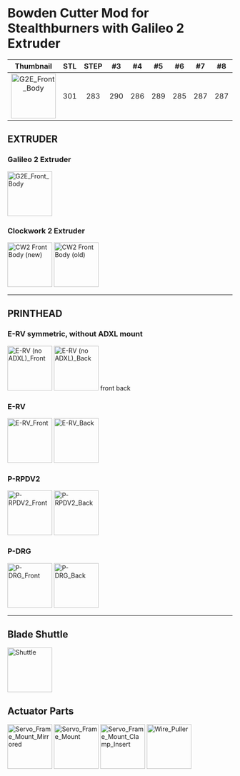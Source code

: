 # Bowden Cutter Mod for Stealthburners with Galileo 2 Extruder

| Thumbnail | STL | STEP | #3 | #4 | #5 | #6 | #7 | #8 | #9 | #10 | #11 | #12 |
| :---: | :---: | :---: | :---: | :---: | :---: | :---: | :---: | :---: | :---: | :---: | :---: | :---: |
| <img width="100" alt="G2E_Front_Body" src="https://github.com/user-attachments/assets/37f58180-d7a9-494c-8c6e-711cfa0e8764" /> | 301 | 283 | 290 | 286 | 289 | 285 | 287 | 287 | 272 | 276 | 269 | 254 |


## EXTRUDER
### Galileo 2 Extruder

<img width="100" alt="G2E_Front_Body" src="https://github.com/user-attachments/assets/37f58180-d7a9-494c-8c6e-711cfa0e8764" />

### Clockwork 2 Extruder


<img width="100" alt="CW2 Front Body (new)" src="https://github.com/user-attachments/assets/6d4e50ab-400f-4ecb-8292-1e488efb2b5d" />
<img width="100" alt="CW2 Front Body (old)" src="https://github.com/user-attachments/assets/33276c96-8997-4511-af02-54d02b0d76e8" />

---

## PRINTHEAD

### E-RV symmetric, without ADXL mount
<img width="100" alt="E-RV (no ADXL)_Front" src="https://github.com/user-attachments/assets/f0591dbb-b54e-4164-a51c-628d5fa23eab" />
<img width="100" alt="E-RV (no ADXL)_Back" src="https://github.com/user-attachments/assets/0b5016fc-4d4e-4474-8a28-573623a3efcf" />
front back

### E-RV
<img width="100" alt="E-RV_Front" src="https://github.com/user-attachments/assets/fcdec962-e639-488a-b0ce-4e65dd0e0810" />
<img width="100" alt="E-RV_Back" src="https://github.com/user-attachments/assets/53a6515c-c00e-446f-ba3c-386527027c58" />

### P-RPDV2
<img width="100" alt="P-RPDV2_Front" src="https://github.com/user-attachments/assets/c17a4454-ad56-46f8-adcc-e51d91afd052" />
<img width="100" alt="P-RPDV2_Back" src="https://github.com/user-attachments/assets/fb0b4b5f-eebd-4d81-81a9-008b8479fcdf" />

### P-DRG
<img width="100" alt="P-DRG_Front" src="https://github.com/user-attachments/assets/1fc18809-bdef-406a-8893-f2655e69e011" />
<img width="100" alt="P-DRG_Back" src="https://github.com/user-attachments/assets/cb0f3d39-ca77-488c-985f-d4c9604fd921" />

---

## Blade Shuttle

<img width="100" alt="Shuttle" src="https://github.com/user-attachments/assets/807fdf26-4689-4989-b387-cf6e7b295a66" />

## Actuator Parts

<img width="100" alt="Servo_Frame_Mount_Mirrored" src="https://github.com/user-attachments/assets/6a947454-1792-4077-9af6-5da123a04a85" />
<img width="100" alt="Servo_Frame_Mount" src="https://github.com/user-attachments/assets/0e193ddf-345c-4ca8-8349-a6c4eaba5648" />
<img width="100" alt="Servo_Frame_Mount_Clamp_Insert" src="https://github.com/user-attachments/assets/c4f4a299-49c2-4280-9b61-5a2158216f7c" />
<img width="100" alt="Wire_Puller" src="https://github.com/user-attachments/assets/b636efdd-fa4a-4a45-bc94-c9c16d2ef66e" />

